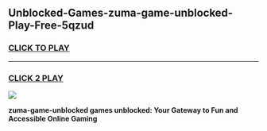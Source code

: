 
## Unblocked-Games-zuma-game-unblocked-Play-Free-5qzud
<h3>
<a href="https://premium76.site?title=zuma-game-unblocked&ref=23A">CLICK TO PLAY</a></h3>
<hr>

<h3>
<a href="https://premium76.site?title=zuma-game-unblocked&ref=23A">CLICK 2 PLAY</a>
  
</h3>

<a href="https://premium76.site?title=zuma-game-unblocked&ref=23A"><img src="https://clearcache.store/games.png"></a>


**zuma-game-unblocked games unblocked: Your Gateway to Fun and Accessible Online Gaming**
